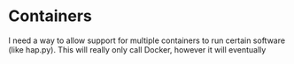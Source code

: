 # Containers

I need a way to allow support for multiple containers to run certain software (like hap.py). This will really only call
Docker, however it will eventually 